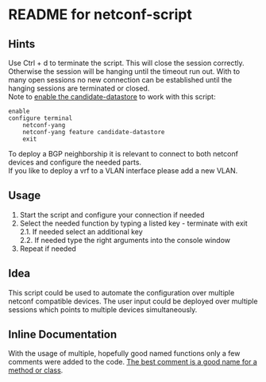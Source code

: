 # README for netconf-script
## Hints
Use Ctrl + d to terminate the script. This will close the session correctly. Otherwise the session will be
 hanging until the timeout run out. With to many open sessions no new connection can be established until
  the hanging sessions are terminated or closed.  
Note to [enable the candidate-datastore](https://www.cisco.com/c/en/us/td/docs/ios-xml/ios/prog/configuration/169/b_169_programmability_cg/configuring_yang_datamodel.html) to work with this script:
```
enable
configure terminal
    netconf-yang
    netconf-yang feature candidate-datastore
    exit
```
To deploy a BGP neighborship it is relevant to connect to both netconf devices and configure the needed parts.  
If you like to deploy a vrf to a VLAN interface please add a new VLAN.

## Usage
1. Start the script and configure your connection if needed
2. Select the needed function by typing a listed key - terminate with exit  
2.1. If needed select an additional key   
2.2. If needed type the right arguments into the console window  
3. Repeat if needed

## Idea
This script could be used to automate the configuration over multiple netconf compatible devices. The
 user input could be deployed over multiple sessions which points to multiple devices simultaneously.

## Inline Documentation
With the usage of multiple, hopefully good named functions only a few comments were added to the code.
  [The best comment is a good name for a method or class](https://refactoring.guru/smells/comments).
